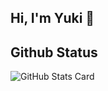 ## Hi, I'm Yuki 👋 
  

## Github Status
![GitHub Stats Card](https://github-readme-stats.vercel.app/api?username=Yuki0520-ba&count_private=true&show_icons=true)  
<!--
**Yuki0520-ba/Yuki0520-ba** is a ✨ _special_ ✨ repository because its `README.md` (this file) appears on your GitHub profile.

Here are some ideas to get you started:

- 🔭 I’m currently working on ...
- 🌱 I’m currently learning ...
- 👯 I’m looking to collaborate on ...
- 🤔 I’m looking for help with ...
- 💬 Ask me about ...
- 📫 How to reach me: ...
- 😄 Pronouns: ...
- ⚡ Fun fact: ...
-->
